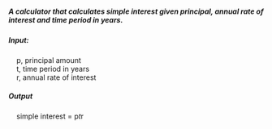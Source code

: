 ##### A calculator that calculates simple interest given principal, annual rate of interest and time period in years. <br>

##### Input:<br>
&nbsp;&nbsp;&nbsp;  p, principal amount<br>
 &nbsp;&nbsp;&nbsp; t, time period in years<br>
 &nbsp;&nbsp;&nbsp; r, annual rate of interest<br>
##### Output<br>
&nbsp;&nbsp;&nbsp;  simple interest = p*t*r<br>
